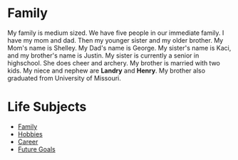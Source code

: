 <!DOCTYPE html>
<html>
<head>
<link rel="stylesheet" href="mystyle.css">
</head>
<body>
<h1><b>Family</b></h1>
<p>My family is medium sized. We have five people in our immediate family. I have my mom and dad. Then my younger sister and my older brother. My Mom's name is Shelley. My Dad's name is George. My sister's name is Kaci, and my brother's name is Justin. My sister is currently a senior in highschool. She does cheer and archery. My brother is married with two kids. My niece and nephew are <b>Landry</b> and <b>Henry</b>. My brother also graduated from University of Missouri.</p>
     
<h1>Life Subjects</h1>
  
<ul>
  <li><a href="Family.html">Family</a></li>
  <li><a href="Hobbies.html">Hobbies</a></li>
  <li><a href="Career.html">Career</a></li>
  <li><a href="FutureGoals.html">Future Goals</a></li>
</ul>
</body>
</html>
